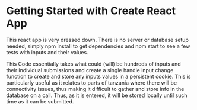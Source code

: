 # Getting Started with Create React App

This react app is very dressed down. There is no server or database setup needed, simply npm install to get dependencies and npm start to see a few tests with inputs and their values.

This Code essentially takes what could (will) be hundreds of inputs and their individual submissions and create a single handle input change function to create and store any inputs values in a persistent cookie. This is particularly useful as it relates to parts of tanzania where there will be connectivity issues, thus making it difficult to gather and store info in the database on a call. Thus, as it is entered, it will be stored locally until such time as it can be submitted.